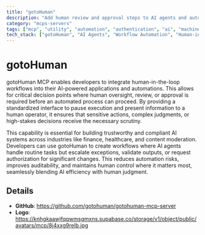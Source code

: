 ```yaml
---
title: "gotoHuman"
description: "Add human review and approval steps to AI agents and automations with gotoHuman for controlled workflows."
category: "mcps-servers"
tags: ["mcp", "utility", "automation", "authentication", "ai", "machine-learning"]
tech_stack: ["gotoHuman", "AI Agents", "Workflow Automation", "Human-in-the-Loop Systems"]
---
```


# gotoHuman

gotoHuman MCP enables developers to integrate human-in-the-loop workflows into their AI-powered applications and automations. This allows for critical decision points where human oversight, review, or approval is required before an automated process can proceed. By providing a standardized interface to pause execution and present information to a human operator, it ensures that sensitive actions, complex judgments, or high-stakes decisions receive the necessary scrutiny.

This capability is essential for building trustworthy and compliant AI systems across industries like finance, healthcare, and content moderation. Developers can use gotoHuman to create workflows where AI agents handle routine tasks but escalate exceptions, validate outputs, or request authorization for significant changes. This reduces automation risks, improves auditability, and maintains human control where it matters most, seamlessly blending AI efficiency with human judgment.

## Details

- **GitHub**: https://github.com/gotohuman/gotohuman-mcp-server
- **Logo**: https://knhgkaawjfqqwmsgmxns.supabase.co/storage/v1/object/public/avatars/mcp/8j4xxg9relb.jpg
